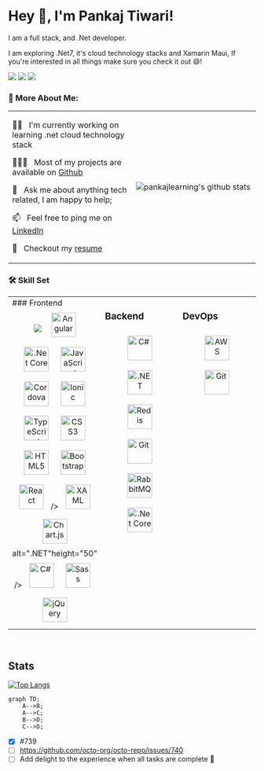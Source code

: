 
# Hey 👋, I'm Pankaj Tiwari!
I am a full stack, and .Net developer. 

I am exploring .Net7, it's cloud technology stacks and Xamarin Maui, If you're interested in all things make sure you check it out 😄!

[![](https://img.shields.io/badge/-@pankajlearning-%231DA1F2?style=flat-square&logo=twitter&logoColor=ffffff)](https://github.com/pankajlearning)
[![](https://img.shields.io/badge/-@pankajlearning-%23181717?style=flat-square&logo=github)](https://github.com/pankajlearning)
[![](https://img.shields.io/badge/-Pankaj%20Tiwari-blue?style=flat-square&logo=Linkedin&logoColor=white&link=https://github.com/pankajlearning)](https://github.com/pankajlearning)


### 🧐 More About Me:
<table>
<tr>
<td valign="center" width="50%">

👩‍💻 &nbsp; I'm currently working on learning .net cloud technology stack

👨🏻‍💻 &nbsp; Most of my projects are available on [Github](https://github.com/pankajlearning?tab=repositories)

💬 &nbsp; Ask me about anything tech related, I am happy to help;

📫 &nbsp; Feel free to ping me on [LinkedIn](https://github.com/pankajlearning?tab=repositories)

📝 &nbsp; Checkout my [resume](https://github.com/pankajlearning?tab=repositories)
    
</td>
<td valign="center" width="50%">

![pankajlearning's github stats](https://github-readme-stats.vercel.app/api?username=pankajlearning&show_icons=true&theme=tokyonight)

</td>
</tr>
</table>
    

### 🛠 Skill Set  
<table>
<tr>
<td valign="top" width="33%">
### Frontend  
<div align="center">  
<a href="https://dotnet.microsoft.com/download/dotnet-framework" target="_blank"><img style="margin: 10px" src="https://profilinator.pankaj.dev/skills-assets/dot-net-original-wordmark.svg" 
<a href="https://angular.io/" target="_blank"><img style="margin: 10px" src="https://profilinator.pankaj.dev/skills-assets/angularjs-original.svg" alt="Angular" height="50" /></a>  
<a href="https://dotnet.microsoft.com/download" target="_blank"><img style="margin: 10px" src="https://profilinator.pankaj.dev/skills-assets/dotnetcore.png" alt=".Net Core" height="50" /></a> 
<a href="https://www.javascript.com/" target="_blank"><img style="margin: 10px" src="https://profilinator.pankaj.dev/skills-assets/javascript-original.svg" alt="JavaScript" height="50" /></a>  
<a href="https://www.cordova.apache.org/" target="_blank"><img style="margin: 10px" src="https://profilinator.pankaj.dev/skills-assets/cordova.png" alt="Cordova" height="50" /></a>  
<a href="https://www.ionicframework.com/" target="_blank"><img style="margin: 10px" src="https://profilinator.pankaj.dev/skills-assets/ionic.svg" alt="Ionic" height="50" /></a>  
<a href="https://www.typescriptlang.org/" target="_blank"><img style="margin: 10px" src="https://profilinator.pankaj.dev/skills-assets/typescript-original.svg" alt="TypeScript" height="50" /></a>  
<a href="https://www.w3schools.com/css/" target="_blank"><img style="margin: 10px" src="https://profilinator.pankaj.dev/skills-assets/css3-original-wordmark.svg" alt="CSS3" height="50" /></a>  
<a href="https://en.wikipedia.org/wiki/HTML5" target="_blank"><img style="margin: 10px" src="https://profilinator.pankaj.dev/skills-assets/html5-original-wordmark.svg" alt="HTML5" height="50" /></a>  
<a href="https://getbootstrap.com/docs/3.4/javascript/" target="_blank"><img style="margin: 10px" src="https://profilinator.pankaj.dev/skills-assets/bootstrap-plain.svg" alt="Bootstrap" height="50" 
<a href="https://reactjs.org/" target="_blank"><img style="margin: 10px" src="https://profilinator.pankaj.dev/skills-assets/react-original-wordmark.svg" alt="React" height="50" /></a>  
/></a>  
<a href="https://docs.microsoft.com/en-us/dotnet/desktop/wpf/xaml/" target="_blank"><img style="margin: 10px" src="https://profilinator.pankaj.dev/skills-assets/xaml.png" alt="XAML" height="50" /></a> 
<a href="https://www.chartjs.org/" target="_blank"><img style="margin: 10px" src="https://profilinator.pankaj.dev/skills-assets/logo-title.svg" alt="Chart.js" height="50" /></a>  
alt=".NET"height="50" /></a>   
<a href="https://docs.microsoft.com/en-us/dotnet/csharp/" target="_blank"><img style="margin: 10px" src="https://profilinator.pankaj.dev/skills-assets/csharp-original.svg" alt="C#" height="50" /></a>  
<a href="https://sass-lang.com/" target="_blank"><img style="margin: 10px" src="https://profilinator.pankaj.dev/skills-assets/sass-original.svg" alt="Sass" height="50" /></a>  
<a href="https://jquery.com/" target="_blank"><img style="margin: 10px" src="https://profilinator.pankaj.dev/skills-assets/jquery.png" alt="jQuery" height="50" /></a>  
 </div>
</td><td valign="top" width="33%">



### Backend  
<div align="center">  
<a href="https://docs.microsoft.com/en-us/dotnet/csharp/" target="_blank"><img style="margin: 10px" src="https://profilinator.rishav.dev/skills-assets/csharp-original.svg" alt="C#" height="50" /></a>  
<a href="https://dotnet.microsoft.com/download/dotnet-framework" target="_blank"><img style="margin: 10px" src="https://profilinator.rishav.dev/skills-assets/dot-net-original-wordmark.svg" alt=".NET" height="50" /></a>  
<a href="https://redis.io/" target="_blank"><img style="margin: 10px" src="https://profilinator.rishav.dev/skills-assets/redis-original-wordmark.svg" alt="Redis" height="50" /></a>  
<a href="https://github.com/" target="_blank"><img style="margin: 10px" src="https://profilinator.rishav.dev/skills-assets/git-scm-icon.svg" alt="Git" height="50" /></a>  
<a href="https://www.rabbitmq.com/" target="_blank"><img style="margin: 10px" src="https://profilinator.rishav.dev/skills-assets/rabbitmq-icon.svg" alt="RabbitMQ" height="50" /></a>  
<a href="https://dotnet.microsoft.com/download" target="_blank"><img style="margin: 10px" src="https://profilinator.rishav.dev/skills-assets/dotnetcore.png" alt=".Net Core" height="50" /></a>  
</div>

</td><td valign="top" width="33%">



### DevOps  
<div align="center">  
<a href="https://aws.amazon.com/" target="_blank"><img style="margin: 10px" src="https://profilinator.rishav.dev/skills-assets/amazonwebservices-original-wordmark.svg" alt="AWS" height="50" /></a>  
<a href="https://github.com/" target="_blank"><img style="margin: 10px" src="https://profilinator.rishav.dev/skills-assets/git-scm-icon.svg" alt="Git" height="50" /></a>  
</div>

</td></tr></table>  

<br/>  

## Stats



[![Top Langs](https://github-readme-stats.vercel.app/api/top-langs/?username=pankajlearning&layout=compact)](https://github.com/pankajlearning/github-readme-stats)

```mermaid
graph TD;
    A-->B;
    A-->C;
    B-->D;
    C-->D;
```
- [x] #739
- [ ] https://github.com/octo-org/octo-repo/issues/740
- [ ] Add delight to the experience when all tasks are complete :tada:
